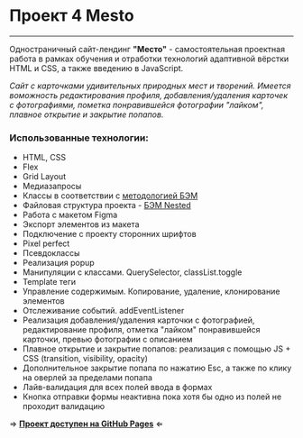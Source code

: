 # Проект 4 Mesto
------
Одностраничный сайт-лендинг __"Место"__ - самостоятельная проектная работа в рамках обучения и отработки технологий адаптивной вёрстки HTML и CSS, а также введению в JavaScript.

*Сайт с карточками удивительных природных мест и творений. Имеется воможность редактирования профиля, добавления/удаления карточек с фотографиями, пометка понравившейся фотографии "лайком", плавное открытие и закрытие попапов.*

### Использованные технологии:
  - HTML, CSS
  - Flex
  - Grid Layout
  - Медиазапросы
  - Классы в соответствии с [методологией БЭМ](https://ru.bem.info)
  - Файловая структура проекта - [БЭМ Nested](https://ru.bem.info/methodology/filestructure/#nested)
  - Работа с макетом Figma
  - Экспорт элементов из макета
  - Подключение с проекту сторонних шрифтов
  - Pixel perfect
  - Псевдоклассы
  - Реализация popup
  - Манипуляции с классами. QuerySelector, classList.toggle
  - Template теги
  - Управление содержимым. Копирование, удаление, клонирование элементов
  - Отслеживание событий. addEventListener
  - Реализация добавления/удаления карточки с фотографией, редактирование профиля, отметка "лайком" понравившейся карточки, превью фотографии с описанием
  - Плавное открытие и закрытие попапов: реализация с помощью JS + CSS (transition, visibility, opacity)
  - Дополнительное закрытие попапа по нажатию Esc, а также по клику на оверлей за пределами попапа
  - Лайв-валидация для всех полей ввода в формах
  - Кнопка отправки формы неактивна пока хотя бы одно из полей не проходит валидацию

&rArr; __[Проект доступен на GitHub Pages](https://sytnikspb.github.io/mesto/index.html "Let's travel together")__ &lArr;
